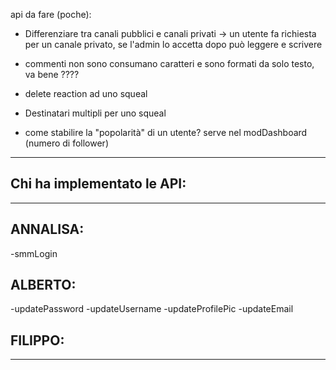 api da fare (poche):

- Differenziare tra canali pubblici e canali privati -> un utente fa richiesta per un canale privato, se l'admin lo accetta dopo può leggere e scrivere

- commenti non sono consumano caratteri e sono formati da solo testo, va bene ????

- delete reaction ad uno squeal

- Destinatari multipli per uno squeal
- come stabilire la "popolarità" di un utente? serve nel modDashboard (numero di follower)

---

## Chi ha implementato le API:

---

## ANNALISA:

-smmLogin

## ALBERTO:

-updatePassword
-updateUsername
-updateProfilePic
-updateEmail

## FILIPPO:

---
